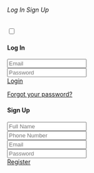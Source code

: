 <!doctype html>
<html lang="en">
<head>
  <title>Webleb</title>
  <meta charset="utf-8">
  <meta name="viewport" content="width=device-width, initial-scale=1, shrink-to-fit=no">
  <link rel="stylesheet" href="https://unicons.iconscout.com/release/v2.1.9/css/unicons.css">
  <link rel="stylesheet" href="https://cdnjs.cloudflare.com/ajax/libs/twitter-bootstrap/4.5.0/css/bootstrap.min.css">
<link rel="stylesheet" href="/css/styles.css">
</head>
<body>
<div id="stars"></div>
<div id="stars2"></div>
<div id="stars3"></div>
<div class="section">
  <div class="container">
    <div class="row full-height justify-content-center">
      <div class="col-12 text-center align-self-center py-5">
        <div class="section pb-5 pt-5 pt-sm-2 text-center">
          <h6 class="mb-0 pb-3"><span>Log In </span><span>Sign Up</span></h6>
                <input class="checkbox" type="checkbox" id="reg-log" name="reg-log"/>
                <label for="reg-log"></label>
          <div class="card-3d-wrap mx-auto">
            <div class="card-3d-wrapper">
              <div class="card-front">
                <div class="center-wrap">
                  <div class="section text-center">
                    <h4 class="mb-4 pb-3">Log In</h4>
                    <div class="form-group">
                      <input type="email" class="form-style" placeholder="Email">
                      <i class="input-icon uil uil-at"></i>
                    </div>	
                    <div class="form-group mt-2">
                      <input type="password" class="form-style" placeholder="Password">
                      <i class="input-icon uil uil-lock-alt"></i>
                    </div>
                    <a href="https://www.web-leb.com/code" class="btn mt-4">Login</a>
                    <p class="mb-0 mt-4 text-center"><a href="https://www.web-leb.com/code" class="link">Forgot your password?</a></p>
                      </div>
                    </div>
                  </div>
              <div class="card-back">
                <div class="center-wrap">
                  <div class="section text-center">
                    <h4 class="mb-3 pb-3">Sign Up</h4>
                    <div class="form-group">
                      <input type="text" class="form-style" placeholder="Full Name">
                      <i class="input-icon uil uil-user"></i>
                    </div>	
                    <div class="form-group mt-2">
                      <input type="tel" class="form-style" placeholder="Phone Number">
                      <i class="input-icon uil uil-phone"></i>
                    </div>	
                    <div class="form-group mt-2">
                      <input type="email" class="form-style" placeholder="Email">
                      <i class="input-icon uil uil-at"></i>
                    </div>
                    <div class="form-group mt-2">
                      <input type="password" class="form-style" placeholder="Password">
                      <i class="input-icon uil uil-lock-alt"></i>
                    </div>
                    <a href="https://www.web-leb.com/code" class="btn mt-4">Register</a>
                      </div>
                    </div>
                  </div>
                </div>
              </div>
            </div>
          </div>
        </div>
    </div>
</div>
</body>
</html>
<!DOCTYPE html>
<html>
  <head>
    <title>Html coding</title>
  </head>
  <body>
    <div class="lantern"></div>
    <div class="lantern"></div>
    <div class="lantern"></div>
    <div class="lantern"></div>
  </body>
</html>
